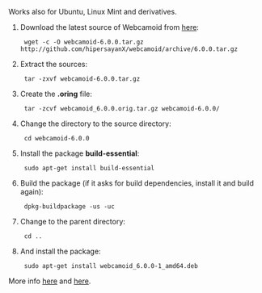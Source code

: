 Works also for Ubuntu, Linux Mint and derivatives.

1. Download the latest source of Webcamoid from [here](https://github.com/hipersayanX/webcamoid/releases):

        wget -c -O webcamoid-6.0.0.tar.gz http://github.com/hipersayanX/webcamoid/archive/6.0.0.tar.gz

2. Extract the sources:

        tar -zxvf webcamoid-6.0.0.tar.gz

3. Create the **.oring** file:

        tar -zcvf webcamoid_6.0.0.orig.tar.gz webcamoid-6.0.0/

4. Change the directory to the source directory:

        cd webcamoid-6.0.0

5. Install the package **build-essential**:

        sudo apt-get install build-essential

6. Build the package (if it asks for build dependencies, install it and build again):

        dpkg-buildpackage -us -uc

7. Change to the parent directory:

        cd ..

8. And install the package:

        sudo apt-get install webcamoid_6.0.0-1_amd64.deb

More info [here](https://www.debian.org/doc/manuals/maint-guide/first.en.html#non-native-dh-make) and [here](https://www.debian.org/doc/manuals/maint-guide/build.en.html#completebuild).